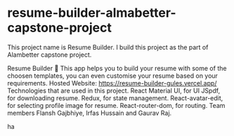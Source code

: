 # resume-builder-almabetter-capstone-project
This project name is Resume Builder. I build this project as the part of Alambetter capstone project. 

Resume Builder 📄 This app helps you to build your resume with some of the choosen templates, you can even customise your resume based on your requirements. Hosted Website: https://resume-builder-gules.vercel.app/ Technologies that are used in this project. React Material UI, for UI JSpdf, for downloading resume. Redux, for state management. React-avatar-edit, for selecting profile image for resume. React-router-dom, for routing. Team members Flansh Gajbhiye, Irfas Hussain and Gaurav Raj.

ha
